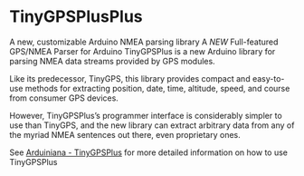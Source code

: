# TinyGPSPlusPlus
A new, customizable Arduino NMEA parsing library
A *NEW* Full-featured GPS/NMEA Parser for Arduino
TinyGPSPlus is a new Arduino library for parsing NMEA data streams provided by GPS modules.

Like its predecessor, TinyGPS, this library provides compact and easy-to-use methods for extracting position, date, time, altitude, speed, and course from consumer GPS devices. 

However, TinyGPSPlus’s programmer interface is considerably simpler to use than TinyGPS, and the new library can extract arbitrary data from any of the myriad NMEA sentences out there, even proprietary ones.

See [Arduiniana - TinyGPSPlus](http://arduiniana.org/libraries/tinygpsplus/) for more detailed information on how to use TinyGPSPlus
